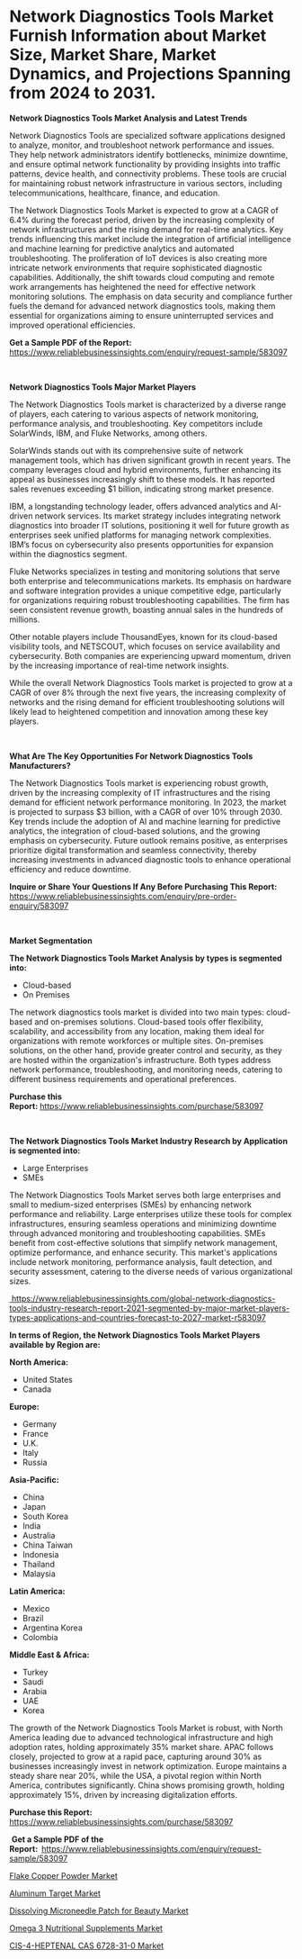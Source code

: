 <p><h1>Network Diagnostics Tools Market Furnish Information about Market Size, Market Share, Market Dynamics, and Projections Spanning from 2024 to 2031.</h1></p><p><strong>Network Diagnostics Tools Market Analysis and Latest Trends</strong></p>
<p><p>Network Diagnostics Tools are specialized software applications designed to analyze, monitor, and troubleshoot network performance and issues. They help network administrators identify bottlenecks, minimize downtime, and ensure optimal network functionality by providing insights into traffic patterns, device health, and connectivity problems. These tools are crucial for maintaining robust network infrastructure in various sectors, including telecommunications, healthcare, finance, and education.</p><p>The Network Diagnostics Tools Market is expected to grow at a CAGR of 6.4% during the forecast period, driven by the increasing complexity of network infrastructures and the rising demand for real-time analytics. Key trends influencing this market include the integration of artificial intelligence and machine learning for predictive analytics and automated troubleshooting. The proliferation of IoT devices is also creating more intricate network environments that require sophisticated diagnostic capabilities. Additionally, the shift towards cloud computing and remote work arrangements has heightened the need for effective network monitoring solutions. The emphasis on data security and compliance further fuels the demand for advanced network diagnostics tools, making them essential for organizations aiming to ensure uninterrupted services and improved operational efficiencies.</p></p>
<p><strong>Get a Sample PDF of the Report:&nbsp;</strong> <a href="https://www.reliablebusinessinsights.com/enquiry/request-sample/583097?utm_campaign=96&utm_medium=2&utm_source=Github&utm_content=ia&utm_term=27092024&utm_id=network-diagnostics-tools">https://www.reliablebusinessinsights.com/enquiry/request-sample/583097</a></p>
<p>&nbsp;</p>
<p><strong>Network Diagnostics Tools Major Market Players</strong></p>
<p><p>The Network Diagnostics Tools market is characterized by a diverse range of players, each catering to various aspects of network monitoring, performance analysis, and troubleshooting. Key competitors include SolarWinds, IBM, and Fluke Networks, among others. </p><p>SolarWinds stands out with its comprehensive suite of network management tools, which has driven significant growth in recent years. The company leverages cloud and hybrid environments, further enhancing its appeal as businesses increasingly shift to these models. It has reported sales revenues exceeding $1 billion, indicating strong market presence.</p><p>IBM, a longstanding technology leader, offers advanced analytics and AI-driven network services. Its market strategy includes integrating network diagnostics into broader IT solutions, positioning it well for future growth as enterprises seek unified platforms for managing network complexities. IBM’s focus on cybersecurity also presents opportunities for expansion within the diagnostics segment.</p><p>Fluke Networks specializes in testing and monitoring solutions that serve both enterprise and telecommunications markets. Its emphasis on hardware and software integration provides a unique competitive edge, particularly for organizations requiring robust troubleshooting capabilities. The firm has seen consistent revenue growth, boasting annual sales in the hundreds of millions.</p><p>Other notable players include ThousandEyes, known for its cloud-based visibility tools, and NETSCOUT, which focuses on service availability and cybersecurity. Both companies are experiencing upward momentum, driven by the increasing importance of real-time network insights.</p><p>While the overall Network Diagnostics Tools market is projected to grow at a CAGR of over 8% through the next five years, the increasing complexity of networks and the rising demand for efficient troubleshooting solutions will likely lead to heightened competition and innovation among these key players.</p></p>
<p>&nbsp;</p>
<p><strong>What Are The Key Opportunities For Network Diagnostics Tools Manufacturers?</strong></p>
<p><p>The Network Diagnostics Tools market is experiencing robust growth, driven by the increasing complexity of IT infrastructures and the rising demand for efficient network performance monitoring. In 2023, the market is projected to surpass $3 billion, with a CAGR of over 10% through 2030. Key trends include the adoption of AI and machine learning for predictive analytics, the integration of cloud-based solutions, and the growing emphasis on cybersecurity. Future outlook remains positive, as enterprises prioritize digital transformation and seamless connectivity, thereby increasing investments in advanced diagnostic tools to enhance operational efficiency and reduce downtime.</p></p>
<p><strong>Inquire or Share Your Questions If Any Before Purchasing This Report:</strong> <a href="https://www.reliablebusinessinsights.com/enquiry/pre-order-enquiry/583097?utm_campaign=96&utm_medium=2&utm_source=Github&utm_content=ia&utm_term=27092024&utm_id=network-diagnostics-tools">https://www.reliablebusinessinsights.com/enquiry/pre-order-enquiry/583097</a></p>
<p>&nbsp;</p>
<p><strong>Market Segmentation</strong></p>
<p><strong>The Network Diagnostics Tools Market Analysis by types is segmented into:</strong></p>
<p><ul><li>Cloud-based</li><li>On Premises</li></ul></p>
<p><p>The network diagnostics tools market is divided into two main types: cloud-based and on-premises solutions. Cloud-based tools offer flexibility, scalability, and accessibility from any location, making them ideal for organizations with remote workforces or multiple sites. On-premises solutions, on the other hand, provide greater control and security, as they are hosted within the organization's infrastructure. Both types address network performance, troubleshooting, and monitoring needs, catering to different business requirements and operational preferences.</p></p>
<p><strong>Purchase this Report:&nbsp;</strong><a href="https://www.reliablebusinessinsights.com/purchase/583097?utm_campaign=96&utm_medium=2&utm_source=Github&utm_content=ia&utm_term=27092024&utm_id=network-diagnostics-tools">https://www.reliablebusinessinsights.com/purchase/583097</a></p>
<p>&nbsp;</p>
<p><strong>The Network Diagnostics Tools Market Industry Research by Application is segmented into:</strong></p>
<p><ul><li>Large Enterprises</li><li>SMEs</li></ul></p>
<p><p>The Network Diagnostics Tools Market serves both large enterprises and small to medium-sized enterprises (SMEs) by enhancing network performance and reliability. Large enterprises utilize these tools for complex infrastructures, ensuring seamless operations and minimizing downtime through advanced monitoring and troubleshooting capabilities. SMEs benefit from cost-effective solutions that simplify network management, optimize performance, and enhance security. This market's applications include network monitoring, performance analysis, fault detection, and security assessment, catering to the diverse needs of various organizational sizes.</p></p>
<p><a href="https://www.reliablebusinessinsights.com/global-network-diagnostics-tools-industry-research-report-2021-segmented-by-major-market-players-types-applications-and-countries-forecast-to-2027-market-r583097?utm_campaign=96&utm_medium=2&utm_source=Github&utm_content=ia&utm_term=27092024&utm_id=network-diagnostics-tools">&nbsp;https://www.reliablebusinessinsights.com/global-network-diagnostics-tools-industry-research-report-2021-segmented-by-major-market-players-types-applications-and-countries-forecast-to-2027-market-r583097</a></p>
<p><strong>In terms of Region, the Network Diagnostics Tools Market Players available by Region are:</strong></p>
<p>
    <p> <strong> North America: </strong>
        <ul>
            <li>United States</li>
            <li>Canada</li>
        </ul>
        </p> 
    <p> <strong> Europe: </strong>
        <ul>
            <li>Germany</li>
            <li>France</li>
            <li>U.K.</li>
            <li>Italy</li>
            <li>Russia</li>
        </ul>
        </p> 
    <p> <strong> Asia-Pacific: </strong>
        <ul>
            <li>China</li>
            <li>Japan</li>
            <li>South Korea</li>
            <li>India</li>
            <li>Australia</li>
            <li>China Taiwan</li>
            <li>Indonesia</li>
            <li>Thailand</li>
            <li>Malaysia</li>
        </ul>
        </p> 
    <p> <strong> Latin America: </strong>
        <ul>
            <li>Mexico</li>
            <li>Brazil</li>
            <li>Argentina Korea</li>
            <li>Colombia</li>
        </ul>
        </p> 
    <p> <strong> Middle East & Africa: </strong>
        <ul>
            <li>Turkey</li>
            <li>Saudi</li>
            <li>Arabia</li>
            <li>UAE</li>
            <li>Korea</li>
        </ul>
    </p>
    </p>
<p><p>The growth of the Network Diagnostics Tools Market is robust, with North America leading due to advanced technological infrastructure and high adoption rates, holding approximately 35% market share. APAC follows closely, projected to grow at a rapid pace, capturing around 30% as businesses increasingly invest in network optimization. Europe maintains a steady share near 20%, while the USA, a pivotal region within North America, contributes significantly. China shows promising growth, holding approximately 15%, driven by increasing digitalization efforts.</p></p>
<p><strong>Purchase this Report: </strong><a href="https://www.reliablebusinessinsights.com/purchase/583097?utm_campaign=96&utm_medium=2&utm_source=Github&utm_content=ia&utm_term=27092024&utm_id=network-diagnostics-tools">https://www.reliablebusinessinsights.com/purchase/583097</a></p>
<p>&nbsp;<strong>Get a Sample PDF of the Report:&nbsp;&nbsp;</strong><a href="https://www.reliablebusinessinsights.com/enquiry/request-sample/583097?utm_campaign=96&utm_medium=2&utm_source=Github&utm_content=ia&utm_term=27092024&utm_id=network-diagnostics-tools">https://www.reliablebusinessinsights.com/enquiry/request-sample/583097</a></p>
<p><strong></strong></p>
<p><p><a href="https://www.linkedin.com/pulse/market-trends-global-flake-copper-powder-forecast-analysis-2024-5n0ze?utm_campaign=96&utm_medium=2&utm_source=Github&utm_content=ia&utm_term=27092024&utm_id=network-diagnostics-tools">Flake Copper Powder Market</a></p><p><a href="https://www.linkedin.com/pulse/aluminum-target-market-report-product-type-plane-targetrotating-zyxbe?utm_campaign=96&utm_medium=2&utm_source=Github&utm_content=ia&utm_term=27092024&utm_id=network-diagnostics-tools">Aluminum Target Market</a></p><p><a href="https://issuu.com/reportprime-2/docs/dissolving-microneedle-patch-for-be_54c158251c79ec?utm_campaign=96&utm_medium=2&utm_source=Github&utm_content=ia&utm_term=27092024&utm_id=network-diagnostics-tools">Dissolving Microneedle Patch for Beauty Market</a></p><p><a href="https://issuu.com/reportprime-2/docs/omega-3-nutritional-supplements-mar_ec472f82dfaaea?utm_campaign=96&utm_medium=2&utm_source=Github&utm_content=ia&utm_term=27092024&utm_id=network-diagnostics-tools">Omega 3 Nutritional Supplements Market</a></p><p><a href="https://github.com/LacThu1/Market-Research-Report-List-1/blob/main/cis-4-heptenal-cas-6728-31-0-market.md?utm_campaign=96&utm_medium=2&utm_source=Github&utm_content=ia&utm_term=27092024&utm_id=network-diagnostics-tools">CIS-4-HEPTENAL CAS 6728-31-0 Market</a></p></p>